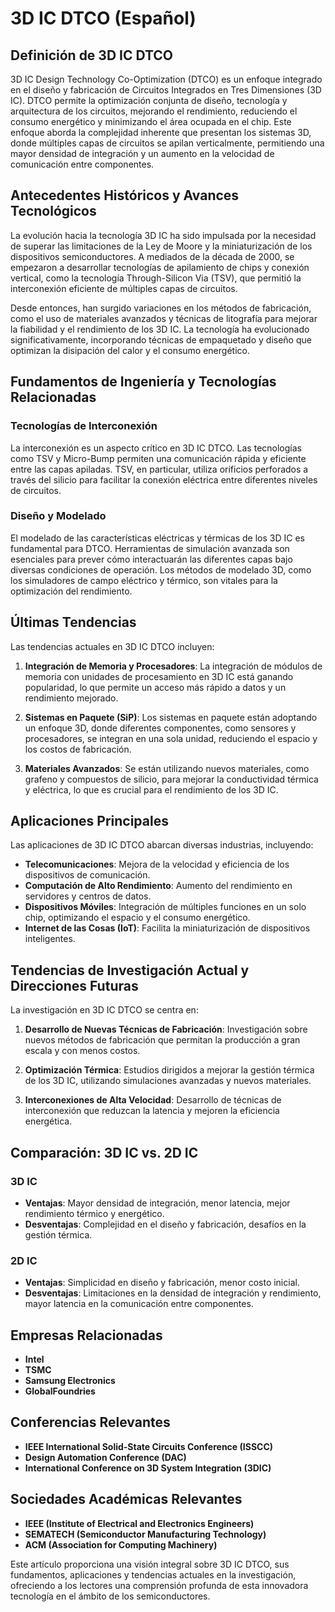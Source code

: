 # 3D IC DTCO (Español)

## Definición de 3D IC DTCO

3D IC Design Technology Co-Optimization (DTCO) es un enfoque integrado en el diseño y fabricación de Circuitos Integrados en Tres Dimensiones (3D IC). DTCO permite la optimización conjunta de diseño, tecnología y arquitectura de los circuitos, mejorando el rendimiento, reduciendo el consumo energético y minimizando el área ocupada en el chip. Este enfoque aborda la complejidad inherente que presentan los sistemas 3D, donde múltiples capas de circuitos se apilan verticalmente, permitiendo una mayor densidad de integración y un aumento en la velocidad de comunicación entre componentes.

## Antecedentes Históricos y Avances Tecnológicos

La evolución hacia la tecnología 3D IC ha sido impulsada por la necesidad de superar las limitaciones de la Ley de Moore y la miniaturización de los dispositivos semiconductores. A mediados de la década de 2000, se empezaron a desarrollar tecnologías de apilamiento de chips y conexión vertical, como la tecnología Through-Silicon Via (TSV), que permitió la interconexión eficiente de múltiples capas de circuitos.

Desde entonces, han surgido variaciones en los métodos de fabricación, como el uso de materiales avanzados y técnicas de litografía para mejorar la fiabilidad y el rendimiento de los 3D IC. La tecnología ha evolucionado significativamente, incorporando técnicas de empaquetado y diseño que optimizan la disipación del calor y el consumo energético.

## Fundamentos de Ingeniería y Tecnologías Relacionadas

### Tecnologías de Interconexión

La interconexión es un aspecto crítico en 3D IC DTCO. Las tecnologías como TSV y Micro-Bump permiten una comunicación rápida y eficiente entre las capas apiladas. TSV, en particular, utiliza orificios perforados a través del silicio para facilitar la conexión eléctrica entre diferentes niveles de circuitos.

### Diseño y Modelado

El modelado de las características eléctricas y térmicas de los 3D IC es fundamental para DTCO. Herramientas de simulación avanzada son esenciales para prever cómo interactuarán las diferentes capas bajo diversas condiciones de operación. Los métodos de modelado 3D, como los simuladores de campo eléctrico y térmico, son vitales para la optimización del rendimiento.

## Últimas Tendencias

Las tendencias actuales en 3D IC DTCO incluyen:

1. **Integración de Memoria y Procesadores**: La integración de módulos de memoria con unidades de procesamiento en 3D IC está ganando popularidad, lo que permite un acceso más rápido a datos y un rendimiento mejorado.

2. **Sistemas en Paquete (SiP)**: Los sistemas en paquete están adoptando un enfoque 3D, donde diferentes componentes, como sensores y procesadores, se integran en una sola unidad, reduciendo el espacio y los costos de fabricación.

3. **Materiales Avanzados**: Se están utilizando nuevos materiales, como grafeno y compuestos de silicio, para mejorar la conductividad térmica y eléctrica, lo que es crucial para el rendimiento de los 3D IC.

## Aplicaciones Principales

Las aplicaciones de 3D IC DTCO abarcan diversas industrias, incluyendo:

- **Telecomunicaciones**: Mejora de la velocidad y eficiencia de los dispositivos de comunicación.
- **Computación de Alto Rendimiento**: Aumento del rendimiento en servidores y centros de datos.
- **Dispositivos Móviles**: Integración de múltiples funciones en un solo chip, optimizando el espacio y el consumo energético.
- **Internet de las Cosas (IoT)**: Facilita la miniaturización de dispositivos inteligentes.

## Tendencias de Investigación Actual y Direcciones Futuras

La investigación en 3D IC DTCO se centra en:

1. **Desarrollo de Nuevas Técnicas de Fabricación**: Investigación sobre nuevos métodos de fabricación que permitan la producción a gran escala y con menos costos.
   
2. **Optimización Térmica**: Estudios dirigidos a mejorar la gestión térmica de los 3D IC, utilizando simulaciones avanzadas y nuevos materiales.

3. **Interconexiones de Alta Velocidad**: Desarrollo de técnicas de interconexión que reduzcan la latencia y mejoren la eficiencia energética.

## Comparación: 3D IC vs. 2D IC

### 3D IC

- **Ventajas**: Mayor densidad de integración, menor latencia, mejor rendimiento térmico y energético.
- **Desventajas**: Complejidad en el diseño y fabricación, desafíos en la gestión térmica.

### 2D IC

- **Ventajas**: Simplicidad en diseño y fabricación, menor costo inicial.
- **Desventajas**: Limitaciones en la densidad de integración y rendimiento, mayor latencia en la comunicación entre componentes.

## Empresas Relacionadas

- **Intel**
- **TSMC**
- **Samsung Electronics**
- **GlobalFoundries**

## Conferencias Relevantes

- **IEEE International Solid-State Circuits Conference (ISSCC)**
- **Design Automation Conference (DAC)**
- **International Conference on 3D System Integration (3DIC)**

## Sociedades Académicas Relevantes

- **IEEE (Institute of Electrical and Electronics Engineers)**
- **SEMATECH (Semiconductor Manufacturing Technology)**
- **ACM (Association for Computing Machinery)**

Este artículo proporciona una visión integral sobre 3D IC DTCO, sus fundamentos, aplicaciones y tendencias actuales en la investigación, ofreciendo a los lectores una comprensión profunda de esta innovadora tecnología en el ámbito de los semiconductores.